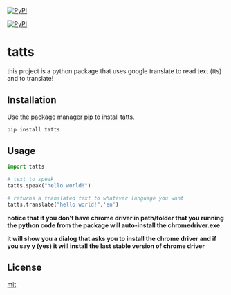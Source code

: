 [![PyPI](https://img.shields.io/pypi/v/tatts?label=stable%20eversion&style=for-the-badge)](https://pypi.org/project/tatts/)

[![PyPI](https://img.shields.io/pypi/l/tatts?style=for-the-badge)](https://choosealicense.com/licenses/mit/)


# tatts

this project is a python package that uses google translate to read text (tts) and to translate!

## Installation

Use the package manager [pip](https://pip.pypa.io/en/stable/) to install tatts.

```bash
pip install tatts
```

## Usage

```python
import tatts

# text to speak
tatts.speak("hello world!")

# returns a translated text to whatever language you want
tatts.translate("hello world!",'en')
```


**notice that if you don't have chrome driver in path/folder that you running the python code from the package will auto-install the chromedriver.exe**

**it will show you a dialog that asks you to install the chrome driver 
and if you say y (yes) it will install the last stable version of chrome driver**


## License
[mit](https://choosealicense.com/licenses/mit/)
